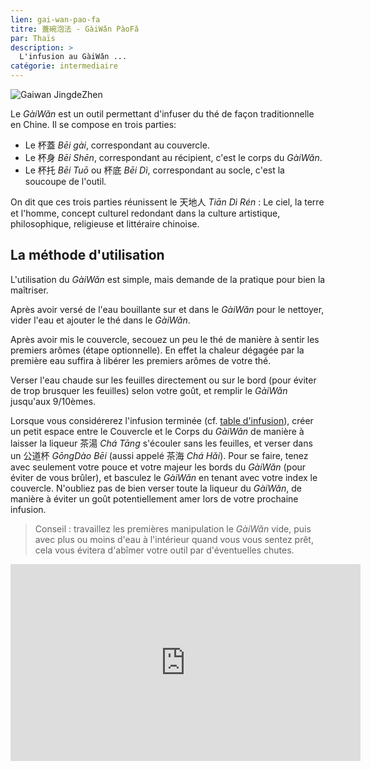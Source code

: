 ```yaml
---
lien: gai-wan-pao-fa
titre: 蓋碗泡法 - GàiWǎn PàoFǎ
par: Thaïs
description: >
  L'infusion au GàiWǎn ...
catégorie: intermediaire
---
```


![Gaiwan JingdeZhen](/assets/media/gaiwan-paofa-jingdezhen.jpg)

Le _GàiWǎn_ est un outil permettant d'infuser du thé de façon traditionnelle en Chine.
Il se compose en trois parties:

- Le 杯蓋 _Bēi gài_, correspondant au couvercle.
- Le 杯身 _Bēi Shēn_, correspondant au récipient, c'est le corps du _GàiWǎn_.
- Le 杯托 _Bēi Tuō_ ou 杯底 _Bēi Dì_, correspondant au socle, c'est la soucoupe de l'outil.

On dit que ces trois parties réunissent le 天地人 _Tiān Dì Rén_ : Le ciel, la terre et l'homme, concept culturel redondant dans la culture artistique, philosophique, religieuse et littéraire chinoise.  

## La méthode d'utilisation

L'utilisation du _GàiWǎn_ est simple, mais demande de la pratique pour bien la maîtriser. 

Après avoir versé de l'eau bouillante sur et dans le _GàiWǎn_ pour le nettoyer, vider l'eau et ajouter le thé dans le _GàiWǎn_.

Après avoir mis le couvercle, secouez un peu le thé de manière à sentir les premiers arômes (étape optionnelle). En effet la chaleur dégagée par la première eau suffira à libérer les premiers arômes de votre thé.

Verser l'eau chaude sur les feuilles directement ou sur le bord (pour éviter de trop brusquer les feuilles) selon votre goût, et remplir le _GàiWǎn_ jusqu'aux 9/10èmes.

Lorsque vous considérerez l'infusion terminée (cf. [table d'infusion](./ressources/table-d-infusion)), créer un petit espace entre le Couvercle et le Corps du _GàiWǎn_ de manière à laisser la liqueur 茶湯 _Chá Tāng_ s'écouler sans les feuilles, et verser dans un 公道杯 _GōngDào Bēi_ (aussi appelé 茶海 _Chá Hǎi_). 
Pour se faire, tenez avec seulement votre pouce et votre majeur les bords du _GàiWǎn_ (pour éviter de vous brûler), et basculez le _GàiWǎn_ en tenant avec votre index le couvercle.
N'oubliez pas de bien verser toute la liqueur du _GàiWǎn_, de manière à éviter un goût potentiellement amer lors de votre prochaine infusion. 

> Conseil : 
> travaillez les premières manipulation le _GàiWǎn_ vide, puis avec plus ou moins d'eau à l'intérieur quand vous vous sentez prêt, cela vous évitera d'abîmer votre outil par d'éventuelles chutes. 

<iframe width="560" height="315" src="https://www.youtube.com/embed/qOmDIB7o2So" frameborder="0" allow="accelerometer; autoplay; encrypted-media; gyroscope; picture-in-picture" allowfullscreen></iframe>
